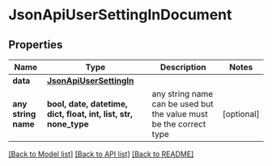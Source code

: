 # JsonApiUserSettingInDocument


## Properties
Name | Type | Description | Notes
------------ | ------------- | ------------- | -------------
**data** | [**JsonApiUserSettingIn**](JsonApiUserSettingIn.md) |  | 
**any string name** | **bool, date, datetime, dict, float, int, list, str, none_type** | any string name can be used but the value must be the correct type | [optional]

[[Back to Model list]](../README.md#documentation-for-models) [[Back to API list]](../README.md#documentation-for-api-endpoints) [[Back to README]](../README.md)


